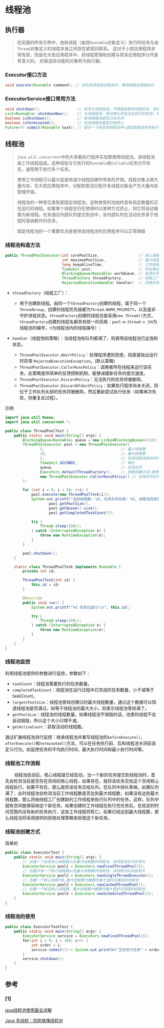 # 线程池
## 执行器
> 在前面的所有示例中，由新线程（由其`Runnable`对象定义）执行的任务与由`Thread`对象定义的线程本身之间存在紧密的联系。 这对于小型应用程序非常有效，但是在大型应用程序中，将线程管理和创建与其余应用程序分开是有意义的。 封装这些功能的对象称为执行器。

### Executor接口方法

```java
void execute(Runnable command); // 将任务添加到线程池中，等待线程池调度执行
```

### ExecutorService接口常用方法

```java
void shutdown();                 // 有序关闭线程池，不再接收新的线程任务，但池中已有任务会执行
List<Runnable> shutdownNow();    // 关闭线程池，尝试停止所有正在执行的任务，并将池中等待执行的任务返回
boolean isShutdown();            // 检测线程池是否已经关闭
boolean isTerminated();          // 检测线程池是否已经终止
Future<?> submit(Runnable task); // 提交一个任务至线程池中(返回值是该任务执行的结果)
```

## 线程池
> `java.util.concurrent`中的大多数执行程序实现都使用线程池，该线程池由工作线程组成。这种线程与它执行的`Runnable`和`Callable`任务分开存在，通常用于执行多个任务。
>
> 使用工作线程可以最大程度地减少线程创建所带来的开销。线程对象占用大量内存，在大型应用程序中，分配和取消分配许多线程对象会产生大量内存管理开销。
>
> 线程池的一种常见类型是固定线程池。这种类型的池始终具有指定数量的正在运行的线程。如果某个线程在仍在使用时以某种方式终止，则它将自动替换为新线程。任务通过内部队列提交到池中，该内部队列在活动任务多于线程时容纳额外的任务。
>
> 固定线程池的一个重要优点是使用该线程池的应用程序可以正常降级

### 线程池构造方法

```java
public ThreadPoolExecutor(int corePoolSize,                  // 核心线程数
                          int maximumPoolSize,               // 最大线程数
                          long keepAliveTime,                // 工作线程存活时间
                          TimeUnit unit,                     // 时间单位
                          BlockingQueue<Runnable> workQueue, // 任务队列
                          ThreadFactory threadFactory,       // 线程工厂
                          RejectedExecutionHandler handler)  // 拒绝处理器
```

- `threadFactory`（线程工厂）：
    - 用于创建新线程。由同一个`threadFactory`创建的线程，属于同一个`ThreadGroup`，创建的线程优先级都为`Thread.NORM_PRIORITY`，以及是非守护进程状态。`threadFactory`创建的线程也是采用`new Thread()`方式，`threadFactory`创建的线程名都具有统一的风格：`pool-m-thread-n`（m为线程池的编号，n为线程池内的线程编号）;

- `handler`（线程饱和策略）：当线程池和队列都满了，则表明该线程池已达饱和状态。
    - `ThreadPoolExecutor.AbortPolicy`：处理程序遭到拒绝，则直接抛出运行时异常 `RejectedExecutionException`。(默认策略)
    - `ThreadPoolExecutor.CallerRunsPolicy`：调用者所在线程来运行该任务，此策略提供简单的反馈控制机制，能够减缓新任务的提交速度。
    - `ThreadPoolExecutor.DiscardPolicy`：无法执行的任务将被删除。
    - `ThreadPoolExecutor.DiscardOldestPolicy`：如果执行程序尚未关闭，则位于工作队列头部的任务将被删除，然后重新尝试执行任务（如果再次失败，则重复此过程）。

示例

```java
import java.util.Queue;
import java.util.concurrent.*;

public class ThreadPoolText {
    public static void main(String[] args) {
        BlockingQueue<Runnable> queue = new LinkedBlockingQueue<>(10);
        ThreadPoolExecutor pool = new ThreadPoolExecutor(
                5,                                   // 最小线程数
                10,                                  // 最大线程数
                2,                                   // 空闲线程消失的时间
                TimeUnit.SECONDS,                    // 单位
                queue,                               // 任务队列
                Executors.defaultThreadFactory(),    // 线程创建方式(使用默认的)
                new ThreadPoolExecutor.CallerRunsPolicy() // 任务队列过长后的拒绝策略
        );

        for (int i = 0; i < 50; ++i) {
            pool.execute(new ThreadPoolTesk(i));
            System.out.printf("当前线程数: %d, 任务队列长度: %d, 线程池完成任务个数: %d\n",
                    pool.getPoolSize(),
                    pool.getQueue().size(),
                    pool.getCompletedTaskCount());

            try {
                Thread.sleep(100L);
            } catch (InterruptedException e) {
                throw new RuntimeException(e);
            }
        }

        pool.shutdown();
    }

    static class ThreadPoolTesk implements Runnable {
        private int id;

        ThreadPoolTesk(int id) {
            this.id = id;
        }

        @Override
        public void run() {
            System.out.printf("%d 任务已运行!\n", this.id);

            try {
                Thread.sleep(200L);
            } catch (InterruptedException e) {
                throw new RuntimeException(e);
            }
        }
    }
}
```

### 线程池监控
利用线程池提供的参数进行监控，参数如下：

- `taskCount`：线程池需要执行的任务数量。
- `completedTaskCount`：线程池在运行过程中已完成的任务数量，小于或等于taskCount。
- `largestPoolSize`：线程池曾经创建过的最大线程数量，通过这个数据可以知道线程池是否满过。如等于线程池的最大大小，则表示线程池曾经满了。
- `getPoolSize`：线程池的线程数量。如果线程池不销毁的话，池里的线程不会自动销毁，所以这个大小只增不减。
- `getActiveCount`：获取活动的线程数。

通过扩展线程池进行监控：继承线程池并重写线程池的`beforeExecute()`，`afterExecute()`和`terminated()`方法，可以在任务执行前、后和线程池关闭前自定义行为。如监控任务的平均执行时间，最大执行时间和最小执行时间等。


### 线程池工作流程
<span style="margin-left: 30px;">线程池启动后，核心线程就已经启动，当一个新的任务提交到线程池时，首先会检测当前是否存在空闲的核心线程，如果存在，就将该任务交给这个空闲核心线程执行。如果不存在，那么就将该任务交给队列，在队列中排队等候。如果队列满了，此时线程池会检测当前工作线程数是否达到最大线程数，如果没有达到最大线程数，那么将由线程工厂创建新的工作线程来执行队列中的任务，这样，队列中就有空间能够容纳这个新任务。如果创建的工作线程在执行完任务后，在给定的时间范围内没有新的任务执行，这些工作线程将死亡。如果已经达到最大线程数，那么线程池将采用提供的拒绝处理策略来拒绝这个新任务。

### 线程池创建方式
简单的
```java
public class ExecutorTest {
    public static void main(String[] args) {
        // 创建一个给定核心线程数以及最大线程数的线程池，该线程池队列非常大
        ExecutorService pool1 = Executors.newFixedThreadPool(5);
        // 创建只有一个核心线程数以及最大线程数的线程池，该线程池队列非常大
        ExecutorService pool2 = Executors.newSingleThreadExecutor();
        // 创建一个核心线程为0,最大线程数为整数的最大值的可缓存的线程池
        ExecutorService pool3 = Executors.newCachedThreadPool();
        // 创建一个给定核心线程数，最大线程数为整数的最大值的可调度的线程池
        ExecutorService pool4 = Executors.newScheduledThreadPool(5);
    }
}
```

### 线程池的使用

```java
public class ExecutorTaskTest {
    public static void main(String[] args) {
        ExecutorService service = Executors.newFixedThreadPool(5);
        for(int i = 0; i < 100; i++) {
            int order = i;
            service.submit(()-> System.out.println("正在执行任务" + order)）;
        }
        service.shutdown();
    }
}
```

## 参考
### [1]
[java线程池使用最全详解](https://blog.csdn.net/qq_40093255/article/details/116990431)

[Java 多线程：彻底搞懂线程池](https://blog.csdn.net/u013541140/article/details/95225769)